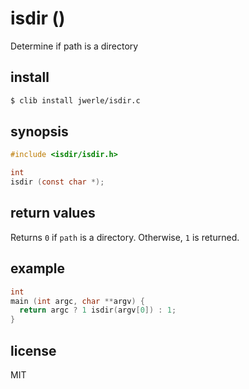 isdir ()
======

Determine if path is a directory

## install

```sh
$ clib install jwerle/isdir.c
```

## synopsis

```c
#include <isdir/isdir.h>

int
isdir (const char *);
```

## return values

Returns `0` if `path` is a directory. Otherwise, `1` is returned.

## example

```c
int
main (int argc, char **argv) {
  return argc ? 1 isdir(argv[0]) : 1;
}
```

## license

MIT
